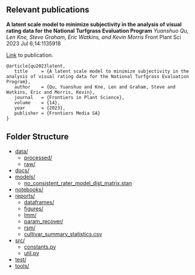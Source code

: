 ## Relevant publications

**A latent scale model to minimize subjectivity in the analysis of visual rating data for the National Turfgrass Evaluation Program**
*Yuanshuo Qu, Len Kne, Steve Graham, Eric Watkins, and Kevin Morris*
Front Plant Sci 2023 Jul 6;14:1135918

[Link](https://www.frontiersin.org/articles/10.3389/fpls.2023.1135918/full) to publication.
```
@article{qu2023latent,
   title     = {A latent scale model to minimize subjectivity in the analysis of visual rating data for the National Turfgrass Evaluation Program},
   author    = {Qu, Yuanshuo and Kne, Len and Graham, Steve and Watkins, Eric and Morris, Kevin},
   journal   = {Frontiers in Plant Science},
   volume    = {14},
   year      = {2023},
   publisher = {Frontiers Media SA}
}
```


## Folder Structure
* [data/](./ntep-rsm/data)                    
  * [processed/](./ntep-rsm/data/processed)
  * [raw/](./ntep-rsm/data/raw)
* [docs/](./ntep-rsm/docs)    
* [models/](./ntep-rsm/models) 
  * [no_consistent_rater_model_dist_matrix.stan](./ntep-rsm/models/no_consistent_rater_model_dist_matrix.stan)
* [notebooks/](./ntep-rsm/notebooks) 
* [reports/](./ntep-rsm/reports)  
  * [dataframes/](./ntep-rsm/reports/dataframes)
  * [figures/](./ntep-rsm/reports/figures)
  * [lmm/](./ntep-rsm/reports/lmm)
  * [param_recover/](./ntep-rsm/reports/param_recover)
  * [rsm/](./ntep-rsm/reports/rsm)
  * [cultivar_summary_statistics.csv](./ntep-rsm/reports/cultivar_summary_statistics.csv)
* [src/](./ntep-rsm/src) 
  * [constants.py](./ntep-rsm/src/constants.py)
  * [util.py](./ntep-rsm/src/util.py)
* [test/](./ntep-rsm/test) 
* [tools/](./ntep-rsm/tools)
